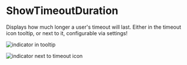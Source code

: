 # ShowTimeoutDuration

Displays how much longer a user's timeout will last.
Either in the timeout icon tooltip, or next to it, configurable via settings!

![indicator in tooltip](https://github.com/Vendicated/Yuricord/assets/45497981/606588a3-2646-40d9-8800-b6307f650136)

![indicator next to timeout icon](https://github.com/Vendicated/Yuricord/assets/45497981/ab9d2101-0fdc-4143-9310-9488f056eeee)


